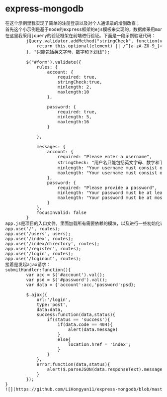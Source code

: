# express-mongodb
<pre>在这个示例里我实现了简单的注册登录以及对个人通讯录的增删改查；
首先这个小示例是基于node的express框架的ejs模板来实现的，数据库采用mongodb的一个对象模型mongoose来进行实现。
在这里我采用jquery的验证框架在前端进行验证。下面是一段示例验证代码：
		jQuery.validator.addMethod("stringCheck", function(value, element) {          
		    return this.optional(element) || /^[a-zA-Z0-9_]+$/.test(value);          
		}, "只能包括英文字母、数字和下划线"); <br>
		$("#form").validate({
			rules: {
				account: {
					required: true,
					stringCheck:true,
					minlength: 2,
					maxlength:10
				},<br>
				password: {
					required: true,
					minlength: 5,
					maxlength:16
				}<br>
			},<br>
			messages: {
				account: {
					required: "Please enter a username",
					stringCheck: "用户名只能包括英文字母、数字和下划线",
					minlength: "Your username must consist of at least 2 characters",
					maxlength: "Your username must consist of at most 10 characters"
				},
				password: {
					required: "Please provide a password",
					minlength: "Your password must be at least 5 characters long",
					maxlength: "Your password must be at most 16 characters long"
				}
			},
			focusInvalid: false
		}
app.js是项目的入口文件，里面加载所有需要依赖的模块，以及进行一些初始化设置，比如这是对路由的设置的一段代码：
app.use('/', routes);
app.use('/users', users);
app.use('/index', routes);
app.use('/index/directory', routes);
app.use('/register', routes);
app.use('/login', routes);
app.use('/loginout', routes);
接着是发起ajax请求：
submitHandler:function(){
		var acc = $('#account').val();
		var psd = $('#password').val();
		var data = {'account':acc,'password':psd};

		$.ajax({
			url:'/login',
			type:'post',
			data:data,
			success:function(data,status){
				if(status == 'success'){
					if(data.code == 404){
						alert(data.message)
					}
					else{
						location.href = 'index';
					}
				}
			},
			error:function(data,status){
				alert($.parseJSON(data.responseText).message);
			}
		});
}
![](https://github.com/LiHongyan11/express-mongodb/blob/master/myHome/images/add.png)</pre>
